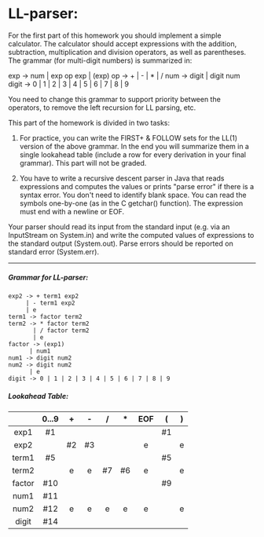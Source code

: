 # LL-parser:

For the first part of this homework you should implement a simple calculator. The calculator should accept expressions with the addition, subtraction, multiplication and division operators, as well as parentheses. The grammar (for multi-digit numbers) is summarized in:

exp -> num | exp op exp | (exp)
op -> + | - | * | /
num -> digit | digit num
digit -> 0 | 1 | 2 | 3 | 4 | 5 | 6 | 7 | 8 | 9

You need to change this grammar to support priority between the operators, to remove the left recursion for LL parsing, etc.

This part of the homework is divided in two tasks:

1. For practice, you can write the FIRST+ & FOLLOW sets for the LL(1) version of the above grammar. In the end you will summarize them in a single lookahead table (include a row for every derivation in your final grammar). This part will not be graded.

2. You have to write a recursive descent parser in Java that reads expressions and computes the values or prints "parse error" if there is a syntax error. You don't need to identify blank space. You can read the symbols one-by-one (as in the C getchar() function). The expression must end with a newline or EOF.

Your parser should read its input from the standard input (e.g. via an InputStream on System.in) and write the computed values of expressions to the standard output (System.out). Parse errors should be reported on standard error (System.err).

------------
##### Grammar for LL-parser:

```exp1 -> term1 exp2
exp2 -> + term1 exp2
     | - term1 exp2
     | e
term1 -> factor term2
term2 -> * factor term2
       | / factor term2
       | e
factor -> (exp1)
      | num1
num1 -> digit num2
num2 -> digit num2
      | e
digit -> 0 | 1 | 2 | 3 | 4 | 5 | 6 | 7 | 8 | 9
```
##### Lookahead Table:

|  | 0...9 | + | - | / | * | EOF | ( | ) |
|:------:|:-----:|:--:|:--:|:--:|:--:|:---:|:--:|:-:|
| exp1 | #1 |  |  |  |  |  | #1 |  |
| exp2 |  | #2 | #3 |  |  | e |  | e |
| term1 | #5 |  |  |  |  |  | #5 |  |
| term2 |  | e | e | #7 | #6 | e |  | e |
| factor | #10 |  |  |  |  |  | #9 |  |
| num1 | #11 |  |  |  |  |  |  |  |
| num2 | #12 | e | e | e | e | e |  | e |
| digit | #14 |  |  |  |  |  |  |  |
